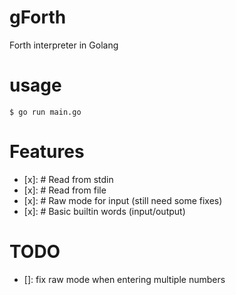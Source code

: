 # gForth
Forth interpreter in Golang
# usage
```
$ go run main.go
```
# Features
* [x]: # Read from stdin
* [x]: # Read from file
* [x]: # Raw mode for input (still need some fixes)
* [x]: # Basic builtin words (input/output)
# TODO
* []: fix raw mode when entering multiple numbers
